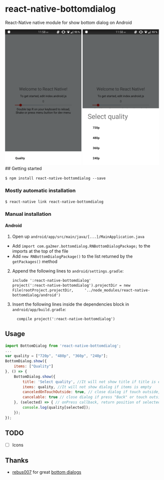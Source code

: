 
# react-native-bottomdialog
React-Native native module for show bottom dialog on Android

<img src="https://raw.githubusercontent.com/ga2mer/react-native-bottomdialog/master/screenshots/1.png" width="250">
<img src="https://raw.githubusercontent.com/ga2mer/react-native-bottomdialog/master/screenshots/2.png" width="250">
## Getting started

`$ npm install react-native-bottomdialog --save`

### Mostly automatic installation

`$ react-native link react-native-bottomdialog`

### Manual installation


#### Android

1. Open up `android/app/src/main/java/[...]/MainApplication.java`
  - Add `import com.ga2mer.bottomdialog.RNBottomDialogPackage;` to the imports at the top of the file
  - Add `new RNBottomDialogPackage()` to the list returned by the `getPackages()` method
2. Append the following lines to `android/settings.gradle`:
  	```
  	include ':react-native-bottomdialog'
  	project(':react-native-bottomdialog').projectDir = new File(rootProject.projectDir, 	'../node_modules/react-native-bottomdialog/android')
  	```
3. Insert the following lines inside the dependencies block in `android/app/build.gradle`:
  	```
      compile project(':react-native-bottomdialog')
  	```


## Usage
```javascript
import BottomDialog from 'react-native-bottomdialog';
...
var quality = ["720p", "480p", "360p", "240p"];
BottomDialog.show({
    items: ["Quality"]
}, () => {
    BottomDialog.show({
        title: 'Select quality', //It will not show title if title is empty
        items: quality, //It will not show dialog if items is empty
        canceledOnTouchOutside: true, // close dialog if touch outside, default: true
        cancelable: true // close dialog if press "Back" or touch outside, default: true
    }, (selected) => { // onPress callback, return position of selected item
        console.log(quality[selected]);
    });
});
```
## TODO
- [ ]  Icons

## Thanks
- [rebus007](https://github.com/rebus007) for great [bottom dialogs](https://github.com/rebus007/BottomDialog/)

